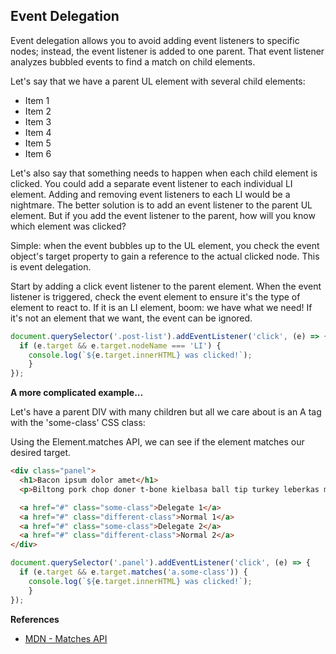 
## Event Delegation

Event delegation allows you to avoid adding event listeners to specific nodes;  instead, the event listener is added to one parent. That event listener analyzes bubbled events to find a match on child elements.

Let's say that we have a parent UL element with several child elements:

<ul class="post-list">
	<li>Item 1</li>
	<li>Item 2</li>
	<li>Item 3</li>
	<li>Item 4</li>
	<li>Item 5</li>
	<li>Item 6</li>
</ul>

Let's also say that something needs to happen when each child element is clicked. You could add a separate event listener to each individual LI element. Adding and removing event listeners to each LI would be a nightmare. The better solution is to add an event listener to the parent UL element. But if you add the event listener to the parent, how will you know which element was clicked?

Simple: when the event bubbles up to the UL element, you check the event object's target property to gain a reference to the actual clicked node. This is event delegation.

Start by adding a click event listener to the parent element. When the event listener is triggered, check the event element to ensure it's the type of element to react to. If it is an LI element, boom:  we have what we need! If it's not an element that we want, the event can be ignored.

```javascript
document.querySelector('.post-list').addEventListener('click', (e) => {
  if (e.target && e.target.nodeName === 'LI') {
    console.log(`${e.target.innerHTML} was clicked!`);
	}
});
```

**A more complicated example...**

Let's have a parent DIV with many children but all we care about is an A tag with the 'some-class' CSS class:

Using the Element.matches API, we can see if the element matches our desired target.

```html
<div class="panel">
  <h1>Bacon ipsum dolor amet</h1>
  <p>Biltong pork chop doner t-bone kielbasa ball tip turkey leberkas meatball ribeye. Drumstick cow meatloaf short ribs venison jerky.</p>

  <a href="#" class="some-class">Delegate 1</a>
  <a href="#" class="different-class">Normal 1</a>
  <a href="#" class="some-class">Delegate 2</a>
  <a href="#" class="different-class">Normal 2</a>
</div>
```

```javascript
document.querySelector('.panel').addEventListener('click', (e) => {
  if (e.target && e.target.matches('a.some-class')) {
    console.log(`${e.target.innerHTML} was clicked!`);
	}
});
```

**References**

* [MDN - Matches API](https://developer.mozilla.org/en-US/docs/Web/API/Element/matches)
